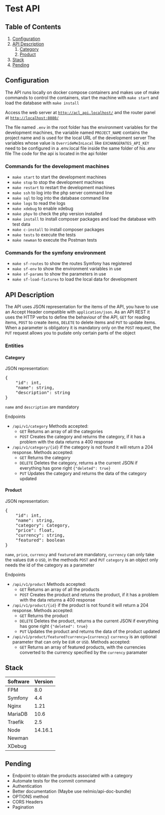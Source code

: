 # Test API

## Table of Contents
1. [Configuration](#configuration)
2. [API Description](#api-description)
    1. [Category](#category)
    2. [Product](#product)
3. [Stack](#stack)
4. [Pending](#pending)

## Configuration

The API runs locally on docker compose containers and makes use of make commands to control the containers, start the machine with `make start` and load the database with `make install`

Access the web server at [`http://acl_api.localhost/`](http://acl_api.localhost/) and the router panel at [`http://localhost:8080/`](http://localhost:8080/)

The file named `.env` in the root folder has the environment variables for the development machines, the variable named `PROJECT_NAME` contains the project name and is used for the local URL of the development server
The variables whose value is `OverrideMeInLocal` like `EXCHANGERATES_API_KEY` need to be configured in a .env.local file inside the same folder of his .env file
The code for the api is located in the api folder

### Commands for the development machines
- `make start` to start the development machines
- `make stop` to stop the development machines
- `make restart` to restart the development machines
- `make ssh` to log into the php server command line
- `make sql` to log into the database command line
- `make logs` to read the logs
- `make xdebug` to enable xdebug
- `make phpv` to check the php version installed
- `make install` to install composer packages and load the database with test data
- `make c-install` to install composer packages
- `make tests` to execute the tests
- `make newman` to execute the Postman tests

### Commands for the symfony environment
- `make sf-routes` to show the routes Symfony has registered
- `make sf-env` to show the environment variables in use
- `make sf-params` to show the parameters in use
- `make sf-load-fixtures` to load the local data for development

## API Description

The API uses JSON representation for the items of the API, you have to use an Accept Header compatible with `application/json`.
As an API REST it uses the HTTP verbs to define the behaviour of the API, `GET` for reading items, `POST` to create items, `DELETE` to delete items and `PUT` to update items.
When a parameter is obligatory it is mandatory only on the `POST` request, the `PUT` request allows you to pudate only certain parts of the object

### Entities

#### Category

JSON representation:
<pre>
{
    "id": int,
    "name": string,
    "description": string
}
</pre>

`name` and `description` are mandatory

Endpoints
- `/api/v1/category` Methods accepted:
  - `GET` Returns an array of all the categories
  - `POST` Creates the category and returns the category, if it has a problem with the data returns a 400 response
- `/api/v1/category/{id}` if the category is not found it will return a 204 response. Methods accepted:
  - `GET` Returns the category
  - `DELETE` Deletes the category, returns a the current JSON if everything has gone right `{"deleted": true}`
  - `PUT` Updates the category and returns the data of the category updated

#### Product

JSON representation:
<pre>
{
    "id": int,
    "name": string,
    "category": Category,
    "price": float,
    "currency": string,
    "featured": boolean
}
</pre>

`name`, `price`, `currency` and `featured` are mandatory, `currency` can only take the values `EUR` o `USD`, in the methods `POST` and `PUT` `category` is an object only needs the id of the category as a parameter

Endpoints
- `/api/v1/product` Methods accepted:
  - `GET` Returns an array of all the products
  - `POST` Creates the product and returns the product, if it has a problem with the data returns a 400 response
- `/api/v1/product/{id}` if the product is not found it will return a 204 response. Methods accepted:
  - `GET` Returns the product
  - `DELETE` Deletes the product, returns a the current JSON if everything has gone right `{"deleted": true}`
  - `PUT` Updates the product and returns the data of the product updated
- `/api/v1/product/featured?currency={currency}` `currency` is an optional parameter that can only be `EUR` or `USD`. Methods accepted:
    - `GET` Returns an array of featured products, with the currencies converted to the currency specified by the `currency` paramater

## Stack

Software | Version
--- | ---
FPM | 8.0
Symfony | 4.4
Nginx | 1.21
MariaDB | 10.6
Traefik | 2.5
Node | 14.16.1
Newman |
XDebug |

## Pending
- Endpoint to obtain the products associated with a category
- Automate tests for the commit command
- Authentication
- Better documentation (Maybe use nelmio/api-doc-bundle)
- OPTIONS method
- CORS Headers
- Pagination
